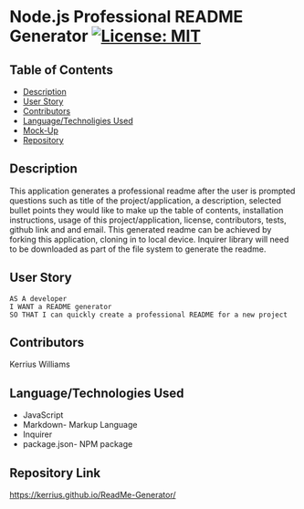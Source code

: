 # Node.js Professional README Generator   [![License: MIT](https://img.shields.io/badge/License-MIT-yellow.svg)](https://opensource.org/licenses/MIT)

## Table of Contents
  * [Description](#Description)
  * [User Story](#User-Story)
  * [Contributors](#Contributors)
  * [Language/Technoligies Used](#Language/Technologies-Used)
  * [Mock-Up](#Mock-Up)    
  * [Repository](#Repository-Link)


## Description 
This application generates a professional readme after the user is prompted questions such as title of the project/application, a description, selected bullet points they would like to make up the table of contents, installation instructions, usage of this project/application, license, contributors, tests, github link and and email. This generated readme can be achieved by forking this application, cloning in to local device. Inquirer library will need to be downloaded as part of the file system to generate the readme.

## User Story
```
AS A developer
I WANT a README generator
SO THAT I can quickly create a professional README for a new project
```

## Contributors
Kerrius Williams

## Language/Technologies Used
* JavaScript
* Markdown- Markup Language
* Inquirer
* package.json- NPM package 



## Repository Link
https://kerrius.github.io/ReadMe-Generator/

